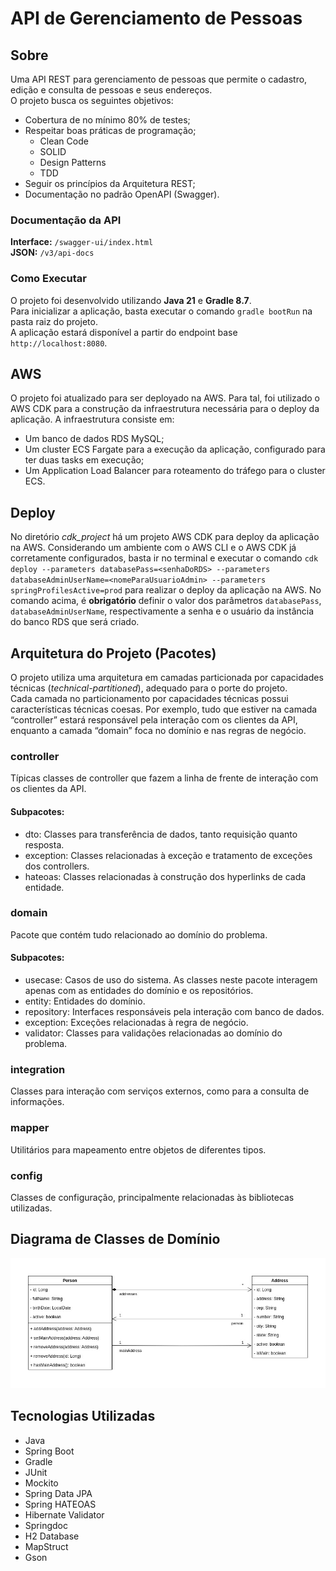 # API de Gerenciamento de Pessoas

## Sobre
Uma API REST para gerenciamento de pessoas que permite o cadastro, edição e consulta de pessoas e seus endereços.  
O projeto busca os seguintes objetivos:

* Cobertura de no mínimo 80% de testes;
* Respeitar boas práticas de programação;
    * Clean Code
    * SOLID
    * Design Patterns
    * TDD
* Seguir os princípios da Arquitetura REST;
* Documentação no padrão OpenAPI (Swagger).

### Documentação da API
**Interface:** `/swagger-ui/index.html`  
**JSON:** `/v3/api-docs`  

### Como Executar
O projeto foi desenvolvido utilizando **Java 21** e **Gradle 8.7**.  
Para inicializar a aplicação, basta executar o comando `gradle bootRun` na pasta raiz do projeto.  
A aplicação estará disponível a partir do endpoint base `http://localhost:8080`.

## AWS
O projeto foi atualizado para ser deployado na AWS.
Para tal, foi utilizado o AWS CDK para a construção da infraestrutura necessária para o deploy da aplicação.
A infraestrutura consiste em:
* Um banco de dados RDS MySQL;
* Um cluster ECS Fargate para a execução da aplicação, configurado para ter duas tasks em execução;
* Um Application Load Balancer para roteamento do tráfego para o cluster ECS.

## Deploy
No diretório _cdk_project_ há um projeto AWS CDK para deploy da aplicação na AWS.
Considerando um ambiente com o AWS CLI e o AWS CDK já corretamente configurados, basta ir no terminal e executar o comando `cdk deploy --parameters databasePass=<senhaDoRDS> --parameters databaseAdminUserName=<nomeParaUsuarioAdmin> --parameters springProfilesActive=prod` para realizar o deploy da aplicação na AWS.
No comando acima, é **obrigatório** definir o valor dos parâmetros `databasePass`, `databaseAdminUserName`, respectivamente a senha e o usuário da instância do banco RDS que será criado.

## Arquitetura do Projeto (Pacotes)
O projeto utiliza uma arquitetura em camadas particionada por capacidades técnicas (_technical-partitioned_), adequado para o porte do projeto.  
Cada camada no particionamento por capacidades técnicas possui características técnicas coesas. Por exemplo, tudo que estiver na camada “controller” estará responsável pela interação com os clientes da API, enquanto a camada “domain” foca no domínio e nas regras de negócio.

### controller
Típicas classes de controller que fazem a linha de frente de interação com os clientes da API.  

#### Subpacotes:
* dto: Classes para transferência de dados, tanto requisição quanto resposta.  
* exception: Classes relacionadas à exceção e tratamento de exceções dos controllers.  
* hateoas: Classes relacionadas à construção dos hyperlinks de cada entidade.

### domain
Pacote que contém tudo relacionado ao domínio do problema.  

#### Subpacotes:  
* usecase: Casos de uso do sistema. As classes neste pacote interagem apenas com as entidades do domínio e os repositórios.
* entity: Entidades do domínio.
* repository: Interfaces responsáveis pela interação com banco de dados.
* exception: Exceções relacionadas à regra de negócio.
* validator: Classes para validações relacionadas ao domínio do problema.

### integration
Classes para interação com serviços externos, como para a consulta de informações.  

### mapper
Utilitários para mapeamento entre objetos de diferentes tipos.  

### config
Classes de configuração, principalmente relacionadas às bibliotecas utilizadas.  

## Diagrama de Classes de Domínio
![Diagrama de Classes contendo as classes Person e Address.](./docs/entity_class_diagram.jpg "Diagrama de Classes de Domínio")

## Tecnologias Utilizadas
* Java
* Spring Boot
* Gradle
* JUnit
* Mockito
* Spring Data JPA
* Spring HATEOAS
* Hibernate Validator
* Springdoc
* H2 Database
* MapStruct
* Gson
